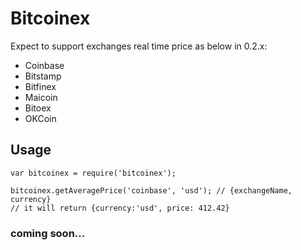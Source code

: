# Bitcoinex

Expect to support exchanges real time price as below in 0.2.x:

- Coinbase
- Bitstamp
- Bitfinex
- Maicoin
- Bitoex
- OKCoin

## Usage

```
var bitcoinex = require('bitcoinex');

bitcoinex.getAveragePrice('coinbase', 'usd'); // {exchangeName, currency}
// it will return {currency:'usd', price: 412.42}

```

### coming soon...